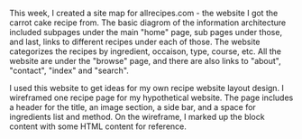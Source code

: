 This week, I created a site map for allrecipes.com - the website I got the carrot cake recipe from. The basic diagrom of the information architecture included subpages under the main "home" page, sub pages under those, and last, links to different recipes under each of those. The website categorizes the recipes by ingredient, occaison, type, course, etc. All the website are under the "browse" page, and there are also links to "about", "contact", "index" and "search". 

I used this website to get ideas for my own recipe website layout design. I wireframed one recipe page for my hypothetical website. The page includes a header for the title, an image section, a side bar, and a space for ingredients list and method. On the wireframe, I marked up the block content with some HTML content for reference.   